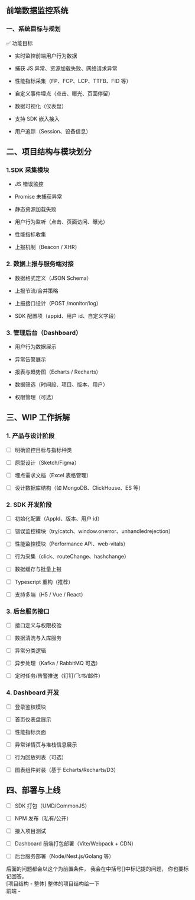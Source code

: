 ## 前端数据监控系统

### 一、系统目标与规划

✅ 功能目标

- 实时监控前端用户行为数据

- 捕获 JS 异常、资源加载失败、网络请求异常

- 性能指标采集（FP、FCP、LCP、TTFB、FID 等）

- 自定义事件埋点（点击、曝光、页面停留）

- 数据可视化（仪表盘）

- 支持 SDK 嵌入接入

- 用户追踪（Session、设备信息）

## 二、项目结构与模块划分

### 1.SDK 采集模块

- JS 错误监控

- Promise 未捕获异常

- 静态资源加载失败

- 用户行为监听（点击、页面访问、曝光）

- 性能指标收集

- 上报机制（Beacon / XHR）

### 2. 数据上报与服务端对接

- 数据格式定义（JSON Schema）

- 上报节流/合并策略

- 上报接口设计（POST /monitor/log）

- SDK 配置项（appid、用户 id、自定义字段）

### 3. 管理后台（Dashboard）

- 用户行为数据展示

- 异常告警展示

- 报表与趋势图（Echarts / Recharts）

- 数据筛选（时间段、项目、版本、用户）

- 权限管理（可选）

## 三、WIP 工作拆解

### 1. 产品与设计阶段

- [ ] 明确监控目标与指标种类

- [ ] 原型设计（Sketch/Figma）

- [ ] 埋点需求文档（Excel 表格管理）

- [ ] 设计数据库结构（如 MongoDB、ClickHouse、ES 等）

### 2. SDK 开发阶段

- [ ] 初始化配置（AppId、版本、用户 id）

- [ ] 错误监控模块（try/catch、window.onerror、unhandledrejection）

- [ ] 性能监控模块（Performance API、web-vitals）

- [ ] 行为采集（click、routeChange、hashchange）

- [ ] 数据缓存与批量上报

- [ ] Typescript 重构（推荐）

- [ ] 支持多端（H5 / Vue / React）

### 3. 后台服务接口

- [ ] 接口定义与权限校验

- [ ] 数据清洗与入库服务

- [ ] 异常分类逻辑

- [ ] 异步处理（Kafka / RabbitMQ 可选）

- [ ] 定时任务/告警推送（钉钉/飞书/邮件）

### 4. Dashboard 开发

- [ ] 登录鉴权模块

- [ ] 首页仪表盘展示

- [ ] 性能指标页面

- [ ] 异常详情页与堆栈信息展示

- [ ] 行为回放列表（可选）

- [ ] 图表组件封装（基于 Echarts/Recharts/D3）

## 四、部署与上线

- [ ] SDK 打包（UMD/CommonJS）

- [ ] NPM 发布（私有/公开）

- [ ] 接入项目测试

- [ ] Dashboard 前端打包部署（Vite/Webpack + CDN）

- [ ] 后台服务部署（Node/Nest.js/Golang 等）


后面的问题都会以这个为前置条件， 我会在中括号[]中标记提的问题， 你也要标记回答。   
[项目结构 - 整体]  整体的项目结构给一下   
前端 - 